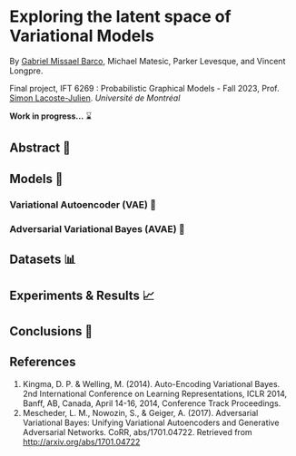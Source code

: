 # Exploring the latent space of Variational Models

By [Gabriel Missael Barco](https://github.com/GabrielMissael), Michael Matesic, Parker Levesque, and Vincent Longpre.

Final project, IFT 6269 : Probabilistic Graphical Models - Fall 2023, Prof. [Simon Lacoste-Julien](https://www.iro.umontreal.ca/~slacoste/). *Université de Montréal*


**Work in progress...** ⌛

## Abstract 📄

## Models 🧠

### Variational Autoencoder (VAE) 🤖

### Adversarial Variational Bayes (AVAE) 🧠

## Datasets 📊

## Experiments & Results 📈

## Conclusions 📝

## References
1. Kingma, D. P. & Welling, M. (2014). Auto-Encoding Variational Bayes. 2nd International Conference on Learning Representations, ICLR 2014, Banff, AB, Canada, April 14-16, 2014, Conference Track Proceedings.
2. Mescheder, L. M., Nowozin, S., & Geiger, A. (2017). Adversarial Variational Bayes: Unifying Variational Autoencoders and Generative Adversarial Networks. CoRR, abs/1701.04722. Retrieved from http://arxiv.org/abs/1701.04722
